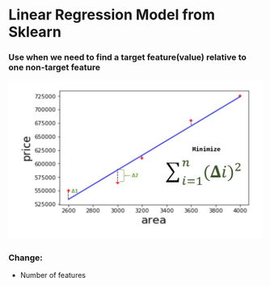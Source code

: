 # Linear Regression Model from Sklearn

### Use when we need to find a target feature(value) relative to one non-target feature

![plot](./logistic_reg.jpg)

### Change:

- Number of features